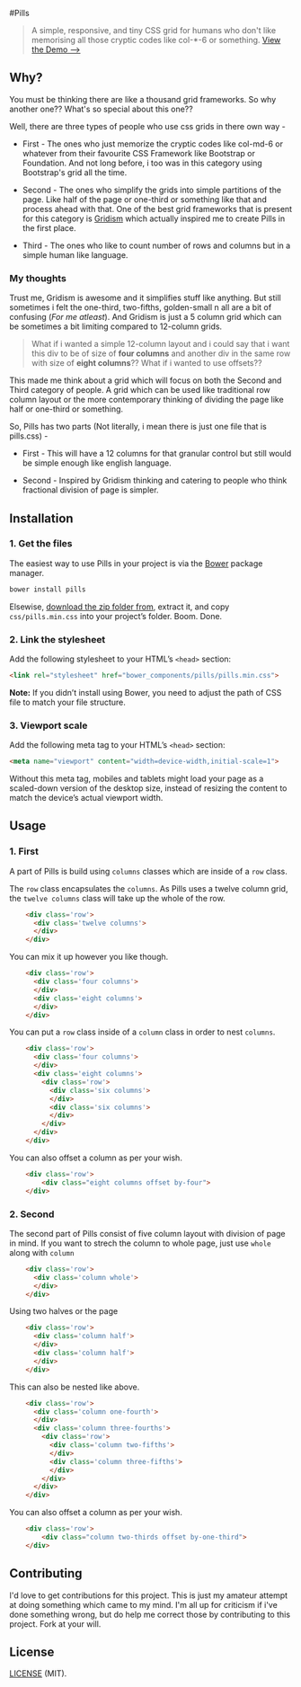 #Pills

> A simple, responsive, and tiny CSS grid for humans who don't like memorising all those cryptic codes like col-*-6 or something.
> [View the Demo -->](http://cobyism.com/gridism/)

## Why?
You must be thinking there are like a thousand grid frameworks. So why another one?? What's so special about this one??

Well, there are three types of people who use css grids in there own way -

* First - The ones who just memorize the cryptic codes like col-md-6 or whatever from their favourite CSS Framework like Bootstrap or Foundation. And not long before, i too was in this category using Bootstrap's grid all the time.

* Second - The ones who simplify the grids into simple partitions of the page. Like half of the page or one-third or something like that and process ahead with that. One of the best grid frameworks that is present for this category is [Gridism](http://cobyism.com/gridism/) which  actually inspired me to create Pills in the first place.

* Third -  The ones who like to count number of rows and columns but in a simple human like language.


### My thoughts
Trust me, Gridism is awesome and it simplifies stuff like anything. But still sometimes i felt the one-third, two-fifths, golden-small n all are a bit of confusing (_For me atleast_). And Gridism is just a 5 column grid which can be sometimes a bit limiting compared to 12-column grids. 

> What if i wanted a simple 12-column layout and i could say that i want this div to be of size of **four columns**  and another div in the same row with size of **eight columns**?? 
> What if i wanted to use offsets??

This made me think about a grid which will focus on both the Second and Third category of people. A grid which can be used like traditional row column layout or the more contemporary thinking of dividing the page like half or one-third or something.

So, Pills has two parts (Not literally, i mean there is just one file that is pills.css) - 

* First - This will have a 12 columns for that granular control but still would be simple enough like english language.

* Second - Inspired by Gridism thinking and catering to people who think fractional division of page is simpler.


## Installation

### 1. Get the files

The easiest way to use Pills in your project is via the [Bower](http://twitter.github.com/bower) package manager.

```sh
bower install pills
```

Elsewise, [download the zip folder from](https://github.com/rohitkrai03/pills), extract it, and copy `css/pills.min.css` into your project’s folder. Boom. Done.

### 2. Link the stylesheet

Add the following stylesheet to your HTML’s `<head>` section:

```html
<link rel="stylesheet" href="bower_components/pills/pills.min.css">
```

**Note:** If you didn’t install using Bower, you need to adjust the path of CSS file to match your file structure.

### 3. Viewport scale

Add the following meta tag to your HTML’s `<head>` section:

```html
<meta name="viewport" content="width=device-width,initial-scale=1">
```

Without this meta tag, mobiles and tablets might load your page as a scaled-down version of the desktop size, instead of resizing the content to match the device’s actual viewport width.

## Usage

### 1. First 

A part of Pills is build using `columns` classes which are inside of a `row` class.

The `row` class encapsulates the `columns`. As Pills uses a twelve column grid, the `twelve columns` class will take up the whole of the row.
```html
    <div class='row'>
      <div class='twelve columns'>
      </div>
    </div>
```


You can mix it up however you like though.
```html
    <div class='row'>
      <div class='four columns'>
      </div>
      <div class='eight columns'>
      </div>
    </div>
```


You can put a `row` class inside of a `column` class in order to nest `columns`.
```html
    <div class='row'>
      <div class='four columns'>
      </div>
      <div class='eight columns'>
        <div class='row'>
          <div class='six columns'>
          </div>
          <div class='six columns'>
          </div>
        </div>
      </div>
    </div>
```


You can also offset a column as per your wish.
```html
    <div class='row'>
        <div class="eight columns offset by-four">
    </div>
```




### 2. Second 

The second part of Pills consist of five column layout with division of page in mind. If you want to strech the column to whole page, just use `whole` along with `column`

```html
    <div class='row'>
      <div class='column whole'>
      </div>
    </div>
```


Using two halves or the page
```html
    <div class='row'>
      <div class='column half'>
      </div>
      <div class='column half'>
      </div>
    </div>
```


This can also be nested like above.
```html
    <div class='row'>
      <div class='column one-fourth'>
      </div>
      <div class='column three-fourths'>
        <div class='row'>
          <div class='column two-fifths'>
          </div>
          <div class='column three-fifths'>
          </div>
        </div>
      </div>
    </div>
```


You can also offset a column as per your wish.
```html
    <div class='row'>
        <div class="column two-thirds offset by-one-third">
    </div>
```



## Contributing
I'd love to get contributions for this project. This is just my amateur attempt at doing something which came to my mind. I'm all up for criticism if i've done something wrong, but do help me correct those by contributing to this project. Fork at your will. 

## License

[LICENSE](https://github.com/rohitkrai03/pills/blob/master/LICENSE) (MIT).
 